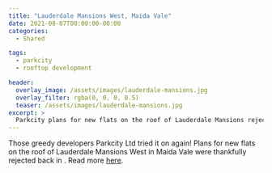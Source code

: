 ```yaml
---
title: "Lauderdale Mansions West, Maida Vale"
date: 2021-08-07T00:00:00-00:00
categories:
  - Shared

tags:
  - parkcity
  - rooftop development

header:
  overlay_image: /assets/images/lauderdale-mansions.jpg
  overlay_filter: rgba(0, 0, 0, 0.5)
  teaser: /assets/images/lauderdale-mansions.jpg
excerpt: >
  Parkcity plans for new flats on the roof of Lauderdale Mansions rejected. 
---
```


Those greedy developers Parkcity Ltd tried it on again! Plans for new flats on the roof of Lauderdale Mansions West in Maida Vale were thankfully rejected back in . Read more [here][article].

[article]: https://www.hamhigh.co.uk/news/lauderdale-mansions-west-council-reject-9-flats-on-the-roof-3673436